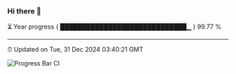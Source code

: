 ### Hi there 👋

⏳ Year progress { █████████████████████████████▁ } 99.77 %

---

⏰ Updated on Tue, 31 Dec 2024 03:40:21 GMT

![Progress Bar CI](https://github.com/IshwaranRudhara/GIT-ACTION/workflows/Progress%20Bar%20CI/badge.svg)
